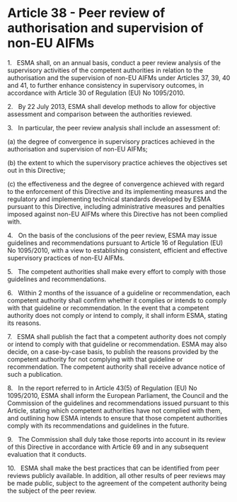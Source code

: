 # Article 38 - Peer review of authorisation and supervision of non-EU AIFMs


1.   ESMA shall, on an annual basis, conduct a peer review analysis of the supervisory activities of the competent authorities in relation to the authorisation and the supervision of non-EU AIFMs under Articles 37, 39, 40 and 41, to further enhance consistency in supervisory outcomes, in accordance with Article 30 of Regulation (EU) No 1095/2010.

2.   By 22 July 2013, ESMA shall develop methods to allow for objective assessment and comparison between the authorities reviewed.

3.   In particular, the peer review analysis shall include an assessment of:

(a) the degree of convergence in supervisory practices achieved in the authorisation and supervision of non-EU AIFMs;

(b) the extent to which the supervisory practice achieves the objectives set out in this Directive;

(c) the effectiveness and the degree of convergence achieved with regard to the enforcement of this Directive and its implementing measures and the regulatory and implementing technical standards developed by ESMA pursuant to this Directive, including administrative measures and penalties imposed against non-EU AIFMs where this Directive has not been complied with.

4.   On the basis of the conclusions of the peer review, ESMA may issue guidelines and recommendations pursuant to Article 16 of Regulation (EU) No 1095/2010, with a view to establishing consistent, efficient and effective supervisory practices of non-EU AIFMs.

5.   The competent authorities shall make every effort to comply with those guidelines and recommendations.

6.   Within 2 months of the issuance of a guideline or recommendation, each competent authority shall confirm whether it complies or intends to comply with that guideline or recommendation. In the event that a competent authority does not comply or intend to comply, it shall inform ESMA, stating its reasons.

7.   ESMA shall publish the fact that a competent authority does not comply or intend to comply with that guideline or recommendation. ESMA may also decide, on a case-by-case basis, to publish the reasons provided by the competent authority for not complying with that guideline or recommendation. The competent authority shall receive advance notice of such a publication.

8.   In the report referred to in Article 43(5) of Regulation (EU) No 1095/2010, ESMA shall inform the European Parliament, the Council and the Commission of the guidelines and recommendations issued pursuant to this Article, stating which competent authorities have not complied with them, and outlining how ESMA intends to ensure that those competent authorities comply with its recommendations and guidelines in the future.

9.   The Commission shall duly take those reports into account in its review of this Directive in accordance with Article 69 and in any subsequent evaluation that it conducts.

10.   ESMA shall make the best practices that can be identified from peer reviews publicly available. In addition, all other results of peer reviews may be made public, subject to the agreement of the competent authority being the subject of the peer review.
